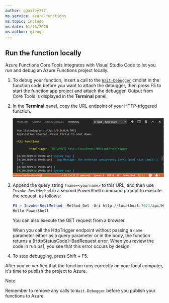```yaml
---
author: ggailey777
ms.service: azure-functions
ms.topic: include
ms.date: 01/16/2020
ms.author: glenga
---
```


## Run the function locally

Azure Functions Core Tools integrates with Visual Studio Code to let you run and debug an Azure Functions project locally.  

1. To debug your function, insert a call to the [`Wait-Debugger`](/powershell/module/microsoft.powershell.utility/wait-debugger?view=powershell-6) cmdlet in the function code before you want to attach the debugger, then press F5 to start the function app project and attach the debugger. Output from Core Tools is displayed in the **Terminal** panel.

1. In the **Terminal** panel, copy the URL endpoint of your HTTP-triggered function.

    ![Azure local output](./media/functions-run-function-test-local-vs-code-ps/functions-vscode-f5.png)

1. Append the query string `?name=<yourname>` to this URL, and then use `Invoke-RestMethod` in a second PowerShell command prompt to execute the request, as follows:

    ```powershell
    PS > Invoke-RestMethod -Method Get -Uri http://localhost:7071/api/HttpTrigger?name=PowerShell
    Hello PowerShell
    ```

    You can also execute the GET request from a browser.

    When you call the HttpTrigger endpoint without passing a `name` parameter either as a query parameter or in the body, the function returns a [HttpStatusCode]::BadRequest error. When you review the code in run.ps1, you see that this error occurs by design.

1. To stop debugging, press Shift + F5.

After you've verified that the function runs correctly on your local computer, it's time to publish the project to Azure.

> [!NOTE]
> Remember to remove any calls to `Wait-Debugger` before you publish your functions to Azure. 